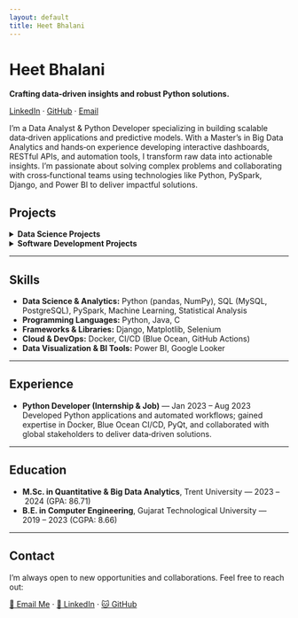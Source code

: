 ```yaml
---
layout: default
title: Heet Bhalani
---
```


# Heet Bhalani

**Crafting data‑driven insights and robust Python solutions.**

[LinkedIn](https://www.linkedin.com/in/heet-bhalani-8131b5227/) · [GitHub](https://github.com/heetbhalani) · [Email](mailto:heetbhalani9033@gmail.com)

I’m a Data Analyst & Python Developer specializing in building scalable data‑driven applications and predictive models. With a Master’s in Big Data Analytics and hands‑on experience developing interactive dashboards, RESTful APIs, and automation tools, I transform raw data into actionable insights. I’m passionate about solving complex problems and collaborating with cross‑functional teams using technologies like Python, PySpark, Django, and Power BI to deliver impactful solutions.


## Projects

<details markdown="1">
<summary><strong>Data Science Projects</strong></summary>

- **[Time Series Sales Forecasting](REPO_URL)**  
  Conducted time‑series forecasting using ARIMA and SARIMA models for seasonal trend analysis and business planning.  
  **Technologies:** Python (pandas, statsmodels), Jupyter Notebook

- **[Cricket Data Analysis & Prediction](REPO_URL)**  
  Built a machine‑learning pipeline predicting T20 cricket innings (R²: 0.88, RMSE: 13.3) on 500K+ records, and designed a Power BI dashboard for performance insights.  
  **Technologies:** Python (scikit‑learn, XGBoost), Power BI

- **[User Behavior Analysis & Predictive Modeling](REPO_URL)**  
  Developed a PySpark model to analyze productivity vs. platform addiction, and built an interactive Power BI dashboard of engagement trends.  
  **Technologies:** PySpark, Power BI

</details>

<details markdown="1">
<summary><strong>Software Development Projects</strong></summary>

- **[Printfify for Sellers](REPO_URL)**  
  Created a PyQt6 desktop app for Meesho sellers to download/print orders, with Django REST backend and Docker deployment—saving ~30 minutes per seller daily.  
  **Technologies:** Python (PyQt6, Django REST), Docker, Blue Ocean

- **[Web Scraping & Data Pipelines](REPO_URL)**  
  Extracted 66,000+ records via Selenium and BeautifulSoup, building ETL pipelines for predictive modeling and reporting.  
  **Technologies:** Python (Selenium, BeautifulSoup), Airflow (optional)

- **[Desktop Automation Tool](REPO_URL)**  
  Engineered a Python automation tool for small‑business billing workflows, reducing manual entry by 20%.  
  **Technologies:** Python (Selenium), Automation

</details>

---

## Skills

- **Data Science & Analytics:** Python (pandas, NumPy), SQL (MySQL, PostgreSQL), PySpark, Machine Learning, Statistical Analysis  
- **Programming Languages:** Python, Java, C  
- **Frameworks & Libraries:** Django, Matplotlib, Selenium  
- **Cloud & DevOps:** Docker, CI/CD (Blue Ocean, GitHub Actions)  
- **Data Visualization & BI Tools:** Power BI, Google Looker

---

## Experience

- **Python Developer (Internship & Job)** — Jan 2023 – Aug 2023  
  Developed Python applications and automated workflows; gained expertise in Docker, Blue Ocean CI/CD, PyQt, and collaborated with global stakeholders to deliver data‑driven solutions.
---

## Education

- **M.Sc. in Quantitative & Big Data Analytics**, Trent University — 2023 – 2024 (GPA: 86.71)  
- **B.E. in Computer Engineering**, Gujarat Technological University — 2019 – 2023 (CGPA: 8.66)  

---

## Contact

I’m always open to new opportunities and collaborations. Feel free to reach out:

[📧 Email Me](mailto:heetbhalani9033@gmail.com) · [💼 LinkedIn](https://www.linkedin.com/in/heet-bhalani-8131b5227/) · [🐱 GitHub](https://github.com/heetbhalani)
